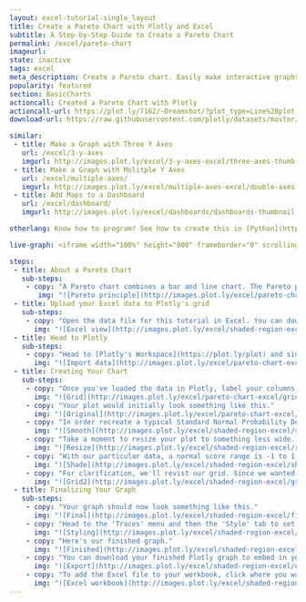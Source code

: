 ```yaml
---
layout: excel-tutorial-single_layout
title: Create a Pareto Chart with Plotly and Excel
subtitle: A Step-by-Step Guide to Create a Pareto Chart
permalink: /excel/pareto-chart
imageurl: 
state: inactive
tags: excel
meta_description: Create a Pareto chart. Easily make interactive graphs online and for free with Plotly.
popularity: featured
section: BasicCharts
actioncall: Created a Pareto Chart with Plotly
actioncall-url: https://plot.ly/7162/~Dreamshot/?plot_type=Line%20plot
download-url: https://raw.githubusercontent.com/plotly/datasets/master/pareto-chart.csv

similar:
 - title: Make a Graph with Three Y Axes
   url: /excel/3-y-axes
   imgurl: http://images.plot.ly/excel/3-y-axes-excel/three-axes-thumb.png
 - title: Make a Graph with Mulitple Y Axes
   url: /excel/multiple-axes/
   imgurl: http://images.plot.ly/excel/multiple-axes-excel/double-axes-chart-thumb.png
 - title: Add Maps to a Dashboard
   url: /excel/dashboard/
   imgurl: http://images.plot.ly/excel/dashboards/dashboards-thumbnail.png

otherlang: Know how to program? See how to create this in [Python](https://plot.ly/python/shapes/) or [R](https://plot.ly/r/shapes/).

live-graph: <iframe width="100%" height="800" frameborder="0" scrolling="no" src="https://plot.ly/~Dreamshot/7164.embed"></iframe>

steps:
 - title: About a Pareto Chart
   sub-steps:
    - copy: "A Pareto chart combines a bar and line chart. The Pareto principle states that, 'for many events, roughly 80% of the effects come from 20% of the causes.' In this example, we will see that 80% of complaints come from 20% of the complaint types."
       img: "![Pareto principle](http://images.plot.ly/excel/pareto-chart-excel/pareto-principal-pareto-chart.jpg)"
 - title: Upload your Excel data to Plotly's grid
   sub-steps:
    - copy: "Open the data file for this tutorial in Excel. You can download the file here in [CSV format](https://raw.githubusercontent.com/plotly/datasets/master/pareto-chart.csv)"
      img: "![Excel view](http://images.plot.ly/excel/shaded-region-excel/excel-view-shaded-region.png)"
 - title: Head to Plotly
   sub-steps:
    - copy: "Head to [Plotly's Workspace](https://plot.ly/plot) and sign into your free Plotly account. Go to 'Import,' click 'Upload a file,' then choose your Excel file to upload. Your Excel file will now open in Plotly's grid. For more about Plotly's grid, see [this tutorial](help.plot.ly/add-data-to-the-plotly-grid/)"
      img: "![Import data](http://images.plot.ly/excel/pareto-chart-excel/import-pareto-chart.png)"
 - title: Creating Your Chart
   sub-steps:
    - copy: "Once you've loaded the data in Plotly, label your columns like we did below. You'll have Z scores and probability density as one x-y combination. You'll also have a second x-y combination; this is critical for shading purposes! Then, select 'Line plots' from the CHOOSE PLOT TYPE menu. When you're finished, click on the blue 'LINE PLOT' button in the sidebar."
      img: "![Grid](http://images.plot.ly/excel/pareto-chart-excel/grid-pareto-chart.png)"
    - copy: "Your plot would initially look something like this."
      img: "![Original](http://images.plot.ly/excel/pareto-chart-excel/original-pareto-chart.png)"
    - copy: "In order recreate a typical Standard Normal Probability Density Function graph, we'll smooth out the traces. Head to the 'Traces' menu and select 'All traces' within the drop down menu. Click the 'Style' menu and select the smooth 'Shape' as we highlight in the image below."
      img: "![Smooth](http://images.plot.ly/excel/shaded-region-excel/smooth-shaded-region.png)"
    - copy: "Take a moment to resize your plot to something less wide. A width of 800 and a height of 600 seems reasonable. Head to the layout menu to do this."
      img: "![Resize](http://images.plot.ly/excel/shaded-region-excel/resize-shaded-region.png)"
    - copy: "With our particular data, a normal score range is -1 to 1, so we'll shade that region. Head to the 'Traces' menu and select 'Col4' from the drop down menu. Then, within the 'Fill To' area, select 'Y=0.' Your plot should then look similar to the one below."
      img: "![Shade](http://images.plot.ly/excel/shaded-region-excel/shade-shaded-region.png)"
    - copy: "For clarification, we'll revist our grid. Since we wanted the region between -1.0 and 1.0 shaded, our second x-y combination contained values up to -1 and 1. If we wanted the region between -1.5 and 1.5 shaded, for instances, we would have included those values in our second x-y combination. We've highlighted the extra steps to illustrate this difference; it all depends on your indivdual shading needs!"
      img: "![Grid2](http://images.plot.ly/excel/shaded-region-excel/grid2-shaded-region.png)"
 - title: Finalizing Your Graph
   sub-steps:
    - copy: "Your graph should now look something like this."
      img: "![Final](http://images.plot.ly/excel/shaded-region-excel/final-shaded-region.png)"
    - copy: "Head to the 'Traces' menu and then the 'Style' tab to set the trace color to your liking. You can title your graph and axes like we did. You can also blank out the legend, as it is not particularly necessary for this graph. Hide the legend within the 'Legend' menu."
      img: "![Styling](http://images.plot.ly/excel/shaded-region-excel/styling-shaded-region.png)"
    - copy: "Here's our finished graph."
      img: "![Finished](http://images.plot.ly/excel/shaded-region-excel/finished-shaded-region.png)"
    - copy: "You can download your finished Plotly graph to embed in your Excel workbook. We also recommend including the Plotly link to the graph inside your Excel workbook for easy access to the interactive Plotly version. Get the link to your graph by clicking the 'Share' button. Download an image of your Plotly graph by clicking EXPORT on the toolbar."
      img: "![Export](http://images.plot.ly/excel/shaded-region-excel/export-shaded-region.png)"
    - copy: "To add the Excel file to your workbook, click where you want to insert the picture inside Excel. On the INSERT tab inside Excel, in the ILLUSTRATIONS group, click PICTURE. Locate the Plotly graph image that you downloaded and then double-click it. Notice that we also copy-pasted the Plotly graph link in a cell for easy access to the interactive Plotly version."
      img: "![Excel workbook](http://images.plot.ly/excel/shaded-region-excel/excel-workbook-shaded-region.png)"
---
```


